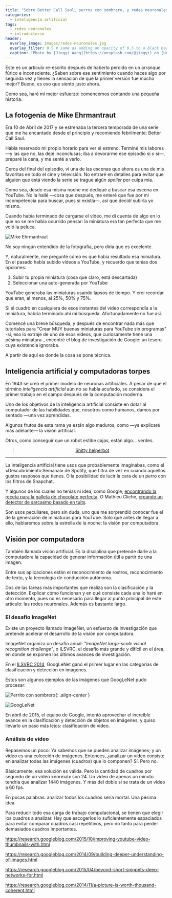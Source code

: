 ```yaml
---
title: "Sobre Better Call Saul, perros con sombrero, y redes neuronales"
categories:
  - inteligencia artificial
tags:
  - redes neuronales
  - introductorio
header:
  overlay_image: images/redes-neuronales.jpg
  overlay_filter: 0.5 # same as adding an opacity of 0.5 to a black background
  caption: "Photo by [Jingyi Wang](https://unsplash.com/@jingyi) on [Unsplash](https://unsplash.com/?utm_source=unsplash&utm_medium=referral&utm_content=creditCopyText)"
---
```


Este es un artículo re-escrito después de haberlo perdido en un arranque fúrico e inconsciente. ¿Saben sobre ese sentimiento cuando haces algo por segunda vez y tienes la sensación de que la primer versión fue mucho mejor? Bueno, es eso que siento justo ahora.

Como sea, haré mi mejor esfuerzo: comencemos contando una pequeña historia.

## La fotogenia de Mike Ehrmantraut

Era 10 de Abril de 2017 y se estrenaba la tercera temporada de una serie que me ha encantado desde el principio y recomiendo febrilmente: Better Call Saul.

Había reservado mi propio horario para ver el estreno. Terminé mis labores —y las que no, las dejé inconclusas; iba a devorarme ese episodio sí o sí—, preparé la cena, y me senté a verlo.

Cerca del final del episodio, vi una de las escenas que ahora es una de mis favoritas en todo el cine y televisión. No entraré en detalles para evitar que alguien que está viendo la serie se trague algún *spoiler* por culpa mía.

Como sea, desde esa misma noche me dediqué a buscar esa escena en YouTube. No la hallé —cosa que después, me enteré que fue por mi incompetencia para buscar, pues sí existía—, así que decidí subirla yo mismo.

Cuando había terminado de cargarse el vídeo, me di cuenta de algo en lo que no se me había ocurrido pensar: la miniatura era tan perfecta que me voló la peluca.

![Mike Ehrmantraut](https://i.ytimg.com/vi/Lr04qGKgrf4/maxresdefault.jpg)

No soy ningún entendido de la fotografía, pero diría que es excelente.

Y, naturalmente, me pregunté cómo es que había resultado esa miniatura. En el pasado había subido vídeos a YouTube, y recuerdo que tenías dos opciones:

1. Subir tu propia miniatura (cosa que claro, está descartada)
1. Seleccionar una auto-generada por YouTube

YouTube generaba las miniaturas usando lapsos de tiempo. Y creí recordar que eran, al menos, al 25%, 50% y 75%.

Si el cuadro en cualquiera de esos instantes del vídeo correspondía a la miniatura, habría terminado ahí mi búsqueda. Afortunadamente no fue así.

Comencé una breve búsqueda, y después de encontrar nada más que tutoriales para "Crear MUY buenas miniaturas para YouTube sin programas" -sí, eso lo extraje de uno de esos vídeos, que curiosamente tiene una pésima miniatura-, encontré el blog de investigación de Google: un tesoro cuya existencia ignoraba.

A partir de aquí es donde la cosa se pone técnica.

## Inteligencia artificial y computadoras torpes

En 1943 se creó el primer modelo de neuronas artificiales. A pesar de que el término *inteligencia artificial* aún no se había acuñado, se considera el primer trabajo en el campo después de la computación moderna.

Uno de los objetivos de la inteligencia artificial consiste en dotar al computador de las habilidades que, nosotros como humanos, damos por sentado —una vez aprendidas.

Algunos frutos de esta rama ya están algo maduros, como —ya explicaré más adelante— la visión artificial.

Otros, como conseguir que un robot estibe cajas, están algo... verdes.

<center><blockquote class="imgur-embed-pub" lang="en" data-id="led15Z7"><a href="//imgur.com/led15Z7">Shitty helperbot</a></blockquote><script async src="//s.imgur.com/min/embed.js" charset="utf-8"></script></center>

------------

La inteligencia artificial tiene usos que probablemente imaginabas, como el «Descubrimiento Semanal» de Spotify, que filtra de vez en cuando aquellos gustos rasposos que tienes. O la posibilidad de lucir la cara de un perro con los filtros de Snapchat.

Y algunos de los cuales no tenías ni idea, como Google, [encontrando la receta para la galleta de chocolate perfecta](https://www.cnbc.com/2017/12/05/eric-schmidt-google-used-ai-to-create-the-perfect-cookie-recipe.html). O Mathieu Cliche, [creando un detector de sarcasmo basado en tuits](http://www.thesarcasmdetector.com/about/).

Son usos peculiares, pero sin duda, uno que me sorprendió conocer fue el de la generación de miniaturas para YouTube. Sólo que antes de llegar a ello, hablaremos sobre la estrella de la noche: la visión por computadora.

## Visión por computadora

También llamada visión artificial. Es la disciplina que pretende darle a la computadora la capacidad de generar información útil a partir de una imagen.

Entre sus aplicaciones están el reconocimiento de rostros, reconocimiento de texto, y la tecnología de conducción autónoma.

Dos de las tareas más importantes que realiza son la clasificación y la detección. Explicar cómo funcionan y en qué consiste cada una lo haré en otro momento, pues no es necesario para llegar al punto principal de este artículo: las redes neuronales. Además es bastante largo.

### El desafío ImageNet

Existe un proyecto llamado ImageNet, un esfuerzo de investigación que pretende acelerar el desarrollo de la visión por computadora.

ImageNet organiza un desafío anual: *"ImageNet large-scale visual recognition challenge"*, o ILSVRC, el desafío más grande y difícil en el área, en donde se exponen los últimos avances de investigación.

En el [ILSVRC 2014](http://www.image-net.org/challenges/LSVRC/2014/), GoogLeNet ganó el primer lugar en las categorías de clasificación y detección en imágenes.

Estos son algunos ejemplos de las imágenes que GoogLeNet pudo procesar:

![Perrito con sombrero](https://2.bp.blogspot.com/-TDP7iU5MRSo/VAjer5jrPzI/AAAAAAAAAV0/xk3lWXsO2xQ/s1600/ILSVRC2012_val_00021791.PNG){: .align-center }

![GoogLeNet](https://2.bp.blogspot.com/-R7rgVNYKYM8/VAjmduy-VqI/AAAAAAAAAWU/TzKcFhfAfXc/s1600/ojbE4A2LeM.png)

En abril de 2015, el equipo de Google, intentó aprovechar el increíble avance en la clasificación y detección de objetos en imágenes, y quiso llevarlo un paso más lejos: clasificación de vídeo.

### Análisis de vídeo

Repasemos un poco: Ya sabemos que se pueden analizar imágenes; y un vídeo es una colección de imágenes. Entonces, ¿analizar un vídeo consiste en analizar todas las imágenes (cuadros) que lo componen? Sí. Pero no.

Básicamente, esa solución es válida. Pero la cantidad de cuadros por segundo de un vídeo «normal» son 24. Un vídeo de apenas un minuto tendría que analizar 1440 imágenes. Y más del doble si se trata de un vídeo a 60 fps.

En pocas palabras: analizar todos los cuadros sería mortal. Una pésima idea.

Para reducir todo esa carga de trabajo computacional, se tienen que elegir los cuadros a analizar. Hay que escogerlos lo suficientemente espaciados para evitar comparar cuadros casi repetitivos, pero no tanto para perder demasiados cuadros importantes.

https://research.googleblog.com/2015/10/improving-youtube-video-thumbnails-with.html

https://research.googleblog.com/2014/09/building-deeper-understanding-of-images.html

https://research.googleblog.com/2015/04/beyond-short-snippets-deep-networks-for.html

https://research.googleblog.com/2014/11/a-picture-is-worth-thousand-coherent.html